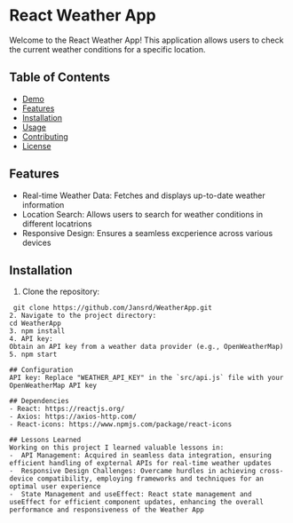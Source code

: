 # React Weather App

Welcome to the React Weather App! This application allows users to check the current weather conditions for a specific location.

## Table of Contents
- [Demo](#demo)
- [Features](#features)
- [Installation](#installation)
- [Usage](#usage)
- [Contributing](#contributing)
- [License](#license)

## Features
- Real-time Weather Data: Fetches and displays up-to-date weather information
- Location Search: Allows users to search for weather conditions in different locatrions
- Responsive Design: Ensures a seamless excperience across various devices

## Installation 
1.  Clone the repository:
   ```bach
    git clone https://github.com/Jansrd/WeatherApp.git
2. Navigate to the project directory:
  cd WeatherApp
3. npm install
4. API key:
  Obtain an API key from a weather data provider (e.g., OpenWeatherMap)
5. npm start

## Configuration
API key: Replace "WEATHER_API_KEY" in the `src/api.js` file with your OpenWeatherMap API key

## Dependencies
- React: https://reactjs.org/
- Axios: https://axios-http.com/
- React-icons: https://www.npmjs.com/package/react-icons

## Lessons Learned
Working on this project I learned valuable lessons in:
-  API Management: Acquired in seamless data integration, ensuring efficient handling of expternal APIs for real-time weather updates
-  Responsive Design Challenges: Overcame hurdles in achieving cross-device compatibility, employing frameworks and techniques for an optimal user experience
-  State Management and useEffect: React state management and useEffect for efficient component updates, enhancing the overall performance and responsiveness of the Weather App
